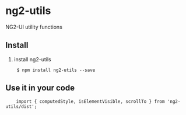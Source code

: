 # ng2-utils

NG2-UI utility functions

## Install

1. install ng2-utils

        $ npm install ng2-utils --save

## Use it in your code

        import { computedStyle, isElementVisible, scrollTo } from 'ng2-utils/dist';


